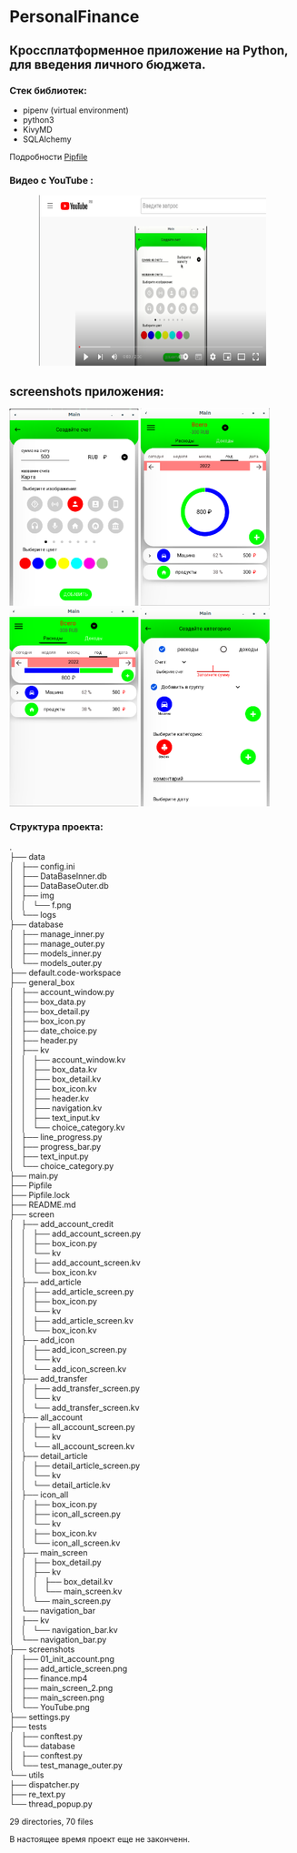 
# PersonalFinance  
## Кроссплатформенное приложение на Python, для введения личного бюджета.   

### Стек библиотек:
* pipenv (virtual environment)
* python3
* KivyMD
* SQLAlchemy

Подробности [Pipfile](Pipfile)


### Видео с YouTube :
<p align="center"> 
    <a href="https://youtu.be/-c91ik5G63A" target="_blank">
        <img src="screenshots/YouTube.png"  width="400" height="300" alt="app screenshot">
    </a>
</p>

## screenshots приложения: 
<p> 
    <img src="screenshots/01_init_account.png"  width="45%"  alt="app screenshot"> </img>
    <img src="screenshots/main_screen.png"  width="45%"  alt="app screenshot" ></img>
    <img src="screenshots/main_screen_2.png"  width="45%"  alt="app screenshot" ></img>
    <img src="screenshots/add_article_screen.png"  width="45%"  alt="app screenshot" ></img>
</p>




### Структура проекта: 
.  
├── data  
│   ├── config.ini  
│   ├── DataBaseInner.db  
│   ├── DataBaseOuter.db  
│   ├── img  
│   │   └── f.png  
│   └── logs  
├── database  
│   ├── manage_inner.py  
│   ├── manage_outer.py  
│   ├── models_inner.py  
│   └── models_outer.py  
├── default.code-workspace  
├── general_box  
│   ├── account_window.py  
│   ├── box_data.py  
│   ├── box_detail.py  
│   ├── box_icon.py  
│   ├── date_choice.py  
│   ├── header.py  
│   ├── kv  
│   │   ├── account_window.kv  
│   │   ├── box_data.kv  
│   │   ├── box_detail.kv  
│   │   ├── box_icon.kv  
│   │   ├── header.kv  
│   │   ├── navigation.kv  
│   │   ├── text_input.kv  
│   │   └── сhoice_сategory.kv  
│   ├── line_progress.py  
│   ├── progress_bar.py  
│   ├── text_input.py  
│   └── сhoice_сategory.py  
├── main.py  
├── Pipfile  
├── Pipfile.lock  
├── README.md  
├── screen  
│   ├── add_account_credit  
│   │   ├── add_account_screen.py  
│   │   ├── box_icon.py  
│   │   └── kv  
│   │       ├── add_account_screen.kv  
│   │       └── box_icon.kv  
│   ├── add_article  
│   │   ├── add_article_screen.py  
│   │   ├── box_icon.py  
│   │   └── kv  
│   │       ├── add_article_screen.kv  
│   │       └── box_icon.kv  
│   ├── add_icon  
│   │   ├── add_icon_screen.py  
│   │   └── kv  
│   │       └── add_icon_screen.kv  
│   ├── add_transfer  
│   │   ├── add_transfer_screen.py  
│   │   └── kv  
│   │       └── add_transfer_screen.kv  
│   ├── all_account  
│   │   ├── all_account_screen.py  
│   │   └── kv  
│   │       └── all_account_screen.kv  
│   ├── detail_article  
│   │   ├── detail_article_screen.py  
│   │   └── kv  
│   │       └── detail_article.kv  
│   ├── icon_all  
│   │   ├── box_icon.py  
│   │   ├── icon_all_screen.py  
│   │   └── kv  
│   │       ├── box_icon.kv  
│   │       └── icon_all_screen.kv  
│   ├── main_screen  
│   │   ├── box_detail.py  
│   │   ├── kv  
│   │   │   ├── box_detail.kv  
│   │   │   └── main_screen.kv  
│   │   └── main_screen.py  
│   └── navigation_bar  
│       ├── kv  
│       │   └── navigation_bar.kv  
│       └── navigation_bar.py  
├── screenshots  
│   ├── 01_init_account.png  
│   ├── add_article_screen.png  
│   ├── finance.mp4  
│   ├── main_screen_2.png  
│   ├── main_screen.png  
│   └── YouTube.png  
├── settings.py  
├── tests  
│   ├── conftest.py  
│   └── database  
│       ├── conftest.py  
│       └── test_manage_outer.py  
└── utils  
    ├── dispatcher.py  
    ├── re_text.py  
    └── thread_popup.py  
  
29 directories, 70 files  



В настоящее время проект еще не законченн.
